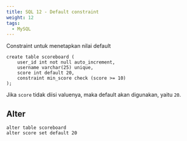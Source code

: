 ```yaml
---
title: SQL 12 - Default constraint
weight: 12
tags:
  - MySQL
---
```


Constraint untuk menetapkan nilai default

```mysql
create table scoreboard (
	user_id int not null auto_increment,
	username varchar(25) unique,
	score int default 20,
	constraint min_score check (score >= 10)
);
```

Jika `score` tidak diisi valuenya, maka default akan digunakan, yaitu `20`.

## Alter

```mysql
alter table scoreboard
alter score set default 20
```
